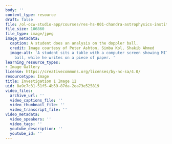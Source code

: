 ```yaml
---
body: ''
content_type: resource
draft: false
file: /ol-ocw-studio-app/courses/res-hs-001-chandra-astrophysics-institute/mithfh_chandra_inv1_dop_an.jpg
file_size: 106860
file_type: image/jpeg
image_metadata:
  caption: A student does an analysis on the doppler ball.
  credit: Image courtesy of Peter Ashton, Simba Kol, Shakib Ahmed
  image-alt: 'A student sits a table with a computer screen showing MIT''s Doppler
    ball, while he writes on a piece of paper. '
learning_resource_types:
- Image Gallery
license: https://creativecommons.org/licenses/by-nc-sa/4.0/
resourcetype: Image
title: Investigation 1 Image 12
uid: 8a9c7c31-51f5-4b59-87da-2ea73e525819
video_files:
  archive_url: ''
  video_captions_file: ''
  video_thumbnail_file: ''
  video_transcript_file: ''
video_metadata:
  video_speakers: ''
  video_tags: ''
  youtube_description: ''
  youtube_id: ''
---
```

